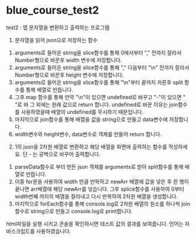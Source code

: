 # blue_course_test2

test2 : 맵 문자열을 변환하고 출력하는 프로그램

1) 문자열을 읽어 json으로 저장하는 함수

1. arguments로 들어온 string을 slice함수를 통해 0에서부터 "," 전까지 잘라서 Number형으로 바꾼후 width 변수에 저장합니다.
2. arguments로 들어온 string을 slice함수를 통해 "," 다음부터 "\n" 전까지 잘라서 Number형으로 바꾼후 height 변수에 저장합니다.
3. arguments로 들어온 string을 slice함수를 통해 "\n"부터 끝까지 자른후 split 함수를 통해 배열로 만듭니다.
4. 그후 map 함수를 통해 만약 "\n"이 있으면 undefined로 바꾸고 "-"이 있으면 " "로 바 그 외에는 원래 값으로 return 합니다.
   undefined로 바꾼 이유는 join함수를 사용하였을때 배열의 undefined를 무시하기 때문입니다.
5. 마지막으로 join함수를 통해 배열을 값을 string으로 만들고 data변수에 저장합니다.
6. width변수와 height변수, data변수로 객체를 만들어 return 합니다.


2) 1의 json을 2차원 배열로 변환하고 해당 배열을 화면에 출력하는 함수를 작성하세요. 단 - 는 공백으로 바꾸어 출력합니다.

1. parseData함수로 부터 만든 json 객체를 arguments로 받아 split함수를 통해 배열로 만듭니다.
2. 이중 for문을 사용하여 width 만큼 반복하고 newArr 배열에 값을 넣은 후 한 행이 끝나면 arr배열에 해당 newArr를 넣습니다. 그후 splice함수를 사용하여 0부터 width번째 까지의 배열을 잘라내고 다시 반복하여 2차원 배열을 생성합니다.
3. 마지막으로 forEach함수를 통해 console.log로 2차원 배열의 원소를 하나씩 join함수로 string으로 만들고 console.log로 print합니다. 

html파일을 실행 시키고 콘솔을 확인하시면 테스트 값의 결과를 보여줍니다.
언어는 자바스크립트를 사용하였습니다.
